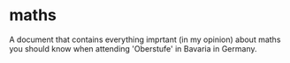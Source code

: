 # maths
A document that contains everything imprtant (in my opinion) about maths you should know when attending 'Oberstufe' in Bavaria in Germany.
